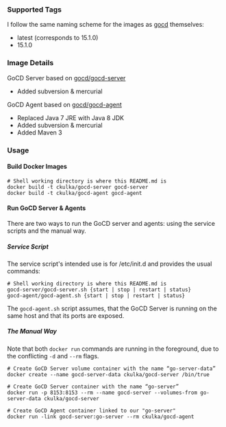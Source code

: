 
### Supported Tags

I follow the same naming scheme for the images as [gocd](https://registry.hub.docker.com/u/gocd/gocd-server/) themselves:
 - latest (corresponds to 15.1.0)
 - 15.1.0


###  Image Details

GoCD Server based on [gocd/gocd-server](https://registry.hub.docker.com/u/gocd/gocd-server/)
 - Added subversion & mercurial

GoCD Agent based on [gocd/gocd-agent](https://registry.hub.docker.com/u/gocd/gocd-agent/)
 - Replaced Java 7 JRE with Java 8 JDK
 - Added subversion & mercurial
 - Added Maven 3


### Usage

#### Build Docker Images

```
# Shell working directory is where this README.md is
docker build -t ckulka/gocd-server gocd-server
docker build -t ckulka/gocd-agent gocd-agent
```


#### Run GoCD Server & Agents

There are two ways to run the GoCD server and agents: using the service scripts and the manual way.


##### Service Script

The service script's intended use is for /etc/init.d and provides the usual commands:

```
# Shell working directory is where this README.md is
gocd-server/gocd-server.sh {start | stop | restart | status}
gocd-agent/gocd-agent.sh {start | stop | restart | status}
```

The ```gocd-agent.sh``` script assumes, that the GoCD Server is running on the same host and that its ports are exposed.


##### The Manual Way

Note that both ```docker run``` commands are running in the foreground, due to the conflicting ```-d``` and ```--rm``` flags.

```
# Create GoCD Server volume container with the name “go-server-data”
docker create --name gocd-server-data ckulka/gocd-server /bin/true

# Create GoCD Server container with the name “go-server”
docker run -p 8153:8153 --rm --name gocd-server --volumes-from go-server-data ckulka/gocd-server

# Create GoCD Agent container linked to our "go-server"
docker run -link gocd-server:go-server --rm ckulka/gocd-agent
```
